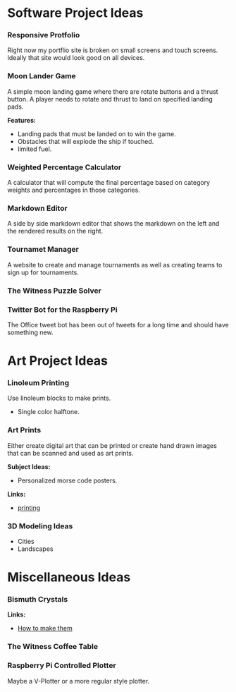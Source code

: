 # Software Project Ideas

### Responsive Protfolio

Right now my portflio site is broken on small screens and touch screens.  Ideally that site would look good on all devices.

### Moon Lander Game

A simple moon landing game where there are rotate buttons and a thrust button.  A player needs to rotate and thrust to land on specified landing pads.

**Features:**

- Landing pads that must be landed on to win the game.
- Obstacles that will explode the ship if touched.
- limited fuel.

### Weighted Percentage Calculator

A calculator that will compute the final percentage based on category weights and percentages in those categories.

### Markdown Editor

A side by side markdown editor that shows the markdown on the left and the rendered results on the right.

### Tournamet Manager

A website to create and manage tournaments as well as creating teams to sign up for tournaments.

### The Witness Puzzle Solver

### Twitter Bot for the Raspberry Pi

The Office tweet bot has been out of tweets for a long time and should have something new.

# Art Project Ideas

### Linoleum Printing

Use linoleum blocks to make prints.

- Single color halftone.

### Art Prints

Either create digital art that can be printed or create hand drawn images that can be scanned and used as art prints.

**Subject Ideas:**

- Personalized morse code posters.

**Links:**

- [printing](iprintfromhome.com)

### 3D Modeling Ideas

- Cities
- Landscapes

# Miscellaneous Ideas

### Bismuth Crystals

**Links:**

- [How to make them](https://www.reddit.com/r/woahdude/comments/2pvhfh/bismuth_crystal_i_made_it_took_about_30_min/cn0noa8/)

### The Witness Coffee Table

### Raspberry Pi Controlled Plotter

Maybe a V-Plotter or a more regular style plotter.